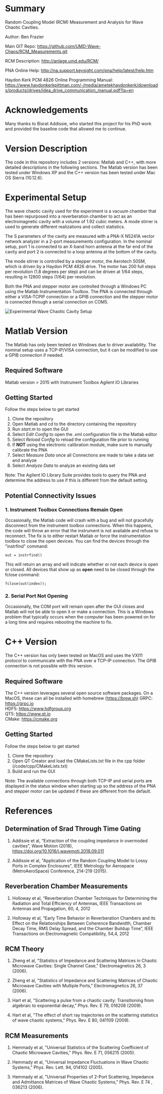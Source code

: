 Summary
==========================================================================================
Random Coupling Model (RCM) Measurement and Analysis for Wave Chaotic Cavities. 

Author: Ben Frazier 

Main GIT Repo: https://github.com/UMD-Wave-Chaos/RCM_Measurements.git

RCM Description: http://anlage.umd.edu/RCM/

PNA Online Help: http://na.support.keysight.com/pna/help/latest/help.htm

Haydon Kerk PCM 4826 Online Programming Manual: https://www.haydonkerkpittman.com/-/media/ametekhaydonkerk/downloads/products/drives/idea_drive_communication_manual.pdf?la=en

Acknowledgements
==========================================================================================
Many thanks to Bisrat Addissie, who started this project for his PhD work and provided the baseline code that allowed me to continue.


Version Description
==========================================================================================
The code in this repository includes 2 versions: Matlab and C++, with more detailed descriptions in the following sections. The Matlab version has been tested under Windows XP and the C++ version has been tested under Mac OS Sierra (10.12.6). 


Experimental Setup
==========================================================================================
The wave chaotic cavity used for the experiment is a vacuum chamber that has been repurposed into a reverberation chamber to act as an electromagnetic cavity with a volume of 1.92 cubic meters. A mode stirrer is used to generate different realizations and collect statistics.

The S parameters of the cavity are measured with a PNA-X N5241A vector network analyzer in a 2-port measurements configuration. In the nominal setup, port 1 is connected to an X-band horn antenna at the far end of the cavity and port 2 is connected to a loop antenna at the bottom of the cavity.

The mode stirrer is controlled by a stepper motor, the Aerotech 50SM, which is driven by a Haydon PCM 4826 drive. The motor has 200 full steps per revolution (1.8 degrees per step) and can be driven at 1/64 steps, resulting in 12800 steps (1/64) per revolution.

Both the PNA and stepper motor are controlled through a Windows PC using the Matlab Instrumentation Toolbox. The PNA is connected through either a VISA-TCPIP connection or a GPIB connection and the stepper motor is connected through a serial connection on COM5.

![Experimental Wave Chaotic Cavity Setup](./images/cavity.png "Experimental Wave Chaotic Cavity Setup")

Matlab Version
==========================================================================================
The Matlab has only been tested on Windows due to driver availability. The nominal setup uses a TCP-IP/VISA connection, but it can be modified to use a GPIB connection if needed. 

## Required Software
Matlab version > 2015 with Instrument Toolbox
Agilent IO Libraries


## Getting Started
Follow the steps below to get started
1. Clone the repository 
2. Open Matlab and cd to the directory containing the repository 
3. Run *start.m* to open the GUI 
4. Select *Edit Config* to open the .xml configuration file in the Matlab editor 
5. Select *Reload Config* to reload the configuration file prior to running
6. If **NOT** using the electronic calibration module, make sure to manually calibrate the PNA 
7. Select *Measure Data* once all Connections are made to take a data set and analyze 
8. Select *Analyze Data* to analyze an existing data set 

Note: The Agilent IO Library Suite provides tools to query the PNA and determine the address to use if this is different from the default setting.

## Potential Connectivity Issues
### 1. Instrument Toolbox Connections Remain Open
Occasionally, the Matlab code will crash with a bug and will not gracefully disconnect from the instrument toolbox connections. When this
happens, the code will throw an error that the instrument is not available and refuse to reconnect. The fix is to either restart Matlab or
force the instrumentation toolbox to close the open devices. You can find the devices through the "instrfind" command:

```
out = instrfind()
```

This will return an array and will indicate whether or not each device is open or closed. All devices that show up as **open** need to be closed
through the fclose command:

```
fclose(out(index));
```
### 2. Serial Port Not Opening
Occasionally, the COM port will remain open after the GUI closes and Matlab will not be able to open it or make a connection. This is a Windows problem that typically occurs when the computer has been powered on for a long time and requires rebooting the machine to fix.


C++ Version
==========================================================================================
The C++ version has only been tested on MacOS and uses the VXI11 protocol to communicate with the PNA over a TCP-IP connection. The GPIB connection is not possible with this version.

## Required Software
The C++ version leverages several open source software packages. On a MacOS, these can all be installed with homebrew (https://brew.sh)
GRPC: https://grpc.io  
HDF5: https://www.hdfgroup.org  
QT5: https://www.qt.io  
CMake: https://cmake.org  

## Getting Started
Follow the steps below to get started
1. Clone the repository 
2. Open QT Creator and load the CMakeLists.txt file in the cpp folder (/code/cpp/CMakeLists.txt)
3. Build and run the GUI

Note: The available connections through both TCP-IP and serial ports are displayed in the status window when starting up so the address of the PNA and stepper motor can be updated if these are different from the default.

References
==========================================================================================
## Determination of Srad Through Time Gating
1. Addissie et al, “Extraction of the coupling impedance in overmoded cavities”, Wave Motion (2018), https://doi.org/10.1016/j.wavemoti.2018.09.011

2. Addissie et al, "Application of the Random Coupling Model to Lossy Ports in Complex Enclosures", IEEE Metrology for Aerospace (MetroAeroSpace) Conference, 214-219 (2015).

## Reverberation Chamber Measurements
1. Holloway et al, “Reverberation Chamber Techniques for Determining the Radiation and Total Efficiency of Antennas, IEEE Transactions on Antennas and Propagation, 60, 4, 2012

2. Holloway et al, “Early Time Behavior in Reverberation Chambers and its Effect on the Relationships Between Coherence Bandwidth, Chamber Decay Time, RMS Delay Spread, and the Chamber Buildup Time”, IEEE Transactions on Electromagnetic Compatibility, 54,4, 2012

## RCM Theory
1. Zheng et al, "Statistics of Impedance and Scattering Matrices in Chaotic Microwave Cavities: Single Channel Case," Electromagnetics 26, 3 (2006).

2. Zheng et al, "Statistics of Impedance and Scattering Matrices of Chaotic Microwave Cavities with Multiple Ports," Electromagnetics 26, 37 (2006).

3. Hart et al, "Scattering a pulse from a chaotic cavity: Transitioning from algebraic to exponential decay," Phys. Rev. E 79, 016208 (2009).

4. Hart et al, "The effect of short ray trajectories on the scattering statistics of wave chaotic systems," Phys. Rev. E 80, 041109 (2009).

## RCM Measurements
1. Hemmady et al, "Universal Statistics of the Scattering Coefficient of Chaotic Microwave Cavities," Phys. Rev. E 71, 056215 (2005).

2. Hemmady et al, "Universal Impedance Fluctuations in Wave Chaotic Systems," Phys. Rev. Lett. 94, 014102 (2005).

3. Hemmady et al, "Universal Properties of 2-Port Scattering, Impedance and Admittance Matrices of Wave Chaotic Systems," Phys. Rev. E 74 , 036213 (2006).


